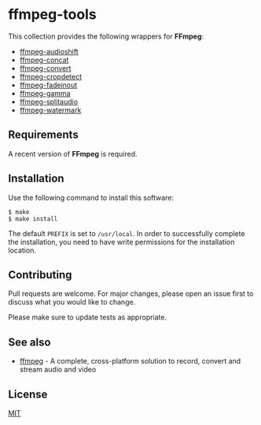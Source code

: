# ffmpeg-tools

This collection provides the following wrappers for **FFmpeg**:

+ [ffmpeg-audioshift](share/doc/ffmpeg-audioshift.md)
+ [ffmpeg-concat](share/doc/ffmpeg-concat.md)
+ [ffmpeg-convert](share/doc/ffmpeg-convert.md)
+ [ffmpeg-cropdetect](share/doc/ffmpeg-cropdetect.md)
+ [ffmpeg-fadeinout](share/doc/ffmpeg-fadeinout.md)
+ [ffmpeg-gamma](share/doc/ffmpeg-gamma.md)
+ [ffmpeg-splitaudio](share/doc/ffmpeg-splitaudio.md)
+ [ffmpeg-watermark](share/doc/ffmpeg-watermark.md)


## Requirements

A recent version of **FFmpeg** is required.


## Installation

Use the following command to install this software:

```console
$ make
$ make install
```

The default `PREFIX` is set to `/usr/local`.  In order to successfully complete the installation, you need to have write permissions for the installation location.


## Contributing

Pull requests are welcome. For major changes, please open an issue first to discuss what you would like to change.

Please make sure to update tests as appropriate.


## See also

+ [ffmpeg](https://ffmpeg.org/) - A complete, cross-platform solution to record, convert and stream audio and video


## License

[MIT](https://choosealicense.com/licenses/mit/)
